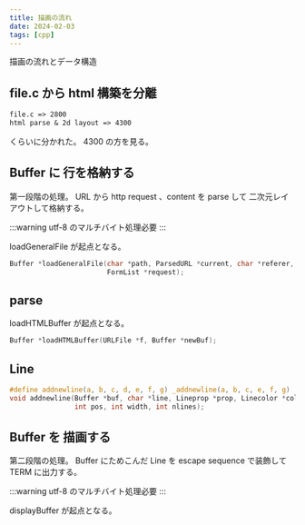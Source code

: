 ```yaml
---
title: 描画の流れ
date: 2024-02-03
tags: [cpp]
---
```


描画の流れとデータ構造

## file.c から html 構築を分離

```txt
file.c => 2800
html parse & 2d layout => 4300
```

くらいに分かれた。
4300 の方を見る。

## Buffer に 行を格納する

第一段階の処理。
URL から http request 、content を parse して 二次元レイアウトして格納する。

:::warning utf-8 のマルチバイト処理必要
:::

loadGeneralFile が起点となる。

```c
Buffer *loadGeneralFile(char *path, ParsedURL *current, char *referer, int flag,
                        FormList *request);
```

## parse

loadHTMLBuffer が起点となる。

```c
Buffer *loadHTMLBuffer(URLFile *f, Buffer *newBuf);
```

## Line

```c
#define addnewline(a, b, c, d, e, f, g) _addnewline(a, b, c, e, f, g)
void addnewline(Buffer *buf, char *line, Lineprop *prop, Linecolor *color,
                int pos, int width, int nlines);
```

## Buffer を 描画する

第二段階の処理。
Buffer にためこんだ Line を escape sequence で装飾して TERM に出力する。

:::warning utf-8 のマルチバイト処理必要
:::

displayBuffer が起点となる。

